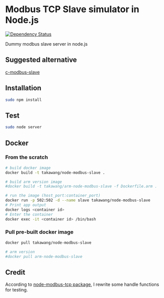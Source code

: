 # Modbus TCP Slave simulator in Node.js 

[![Dependency Status](https://www.versioneye.com/user/projects/57600572433d18002c19d67e/badge.svg?style=flat)](https://www.versioneye.com/user/projects/57600572433d18002c19d67e)

Dummy modbus slave server in node.js

## Suggested alternative

[c-modbus-slave](https://github.com/taka-wang/c-modbus-slave)


## Installation
```bash
sudo npm install 
```

## Test
```bash
sudo node server
```

## Docker

### From the scratch
```bash
# build docker image 
docker build -t takawang/node-modbus-slave .

# build arm version image 
#docker build -t takawang/arm-node-modbus-slave -f Dockerfile.arm .

# run the image (host_port:container_port)
docker run -p 502:502 -d --name slave takawang/node-modbus-slave
# Print app output
docker logs <container id>
# Enter the container
docker exec -it <container id> /bin/bash
```

### Pull pre-built docker image
```bash
docker pull takawang/node-modbus-slave

# arm version
#docker pull arm-node-modbus-slave
```

## Credit
According to [node-modbus-tcp package](https://github.com/dresende/node-modbus-tcp), I rewrite some handle functions for testing.